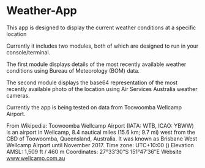 # Weather-App

This app is designed to display the current weather conditions at a specific location 

Currently it includes two modules, both of which are designed to run in your console/terminal.

  The first module displays details of the most recently available weather conditions using Bureau of Meteorology (BOM) data.

  The second module displays the base64 representation of the most recently available photo of the location using Air Services Australia weather cameras.

Currently the app is being tested on data from Toowoomba Wellcamp Airport.

From Wikipedia: Toowoomba Wellcamp Airport (IATA: WTB, ICAO: YBWW) is an airport in Wellcamp,
8.4 nautical miles (15.6 km; 9.7 mi) west from the CBD of Toowoomba, Queensland, Australia. 
It was known as Brisbane West Wellcamp Airport until November 2017. 
Time zone:  UTC+10:00 ()
Elevation AMSL:  1,509 ft / 460 m
Coordinates:  27°33′30″S 151°47′36″E
Website	www.wellcamp.com.au


